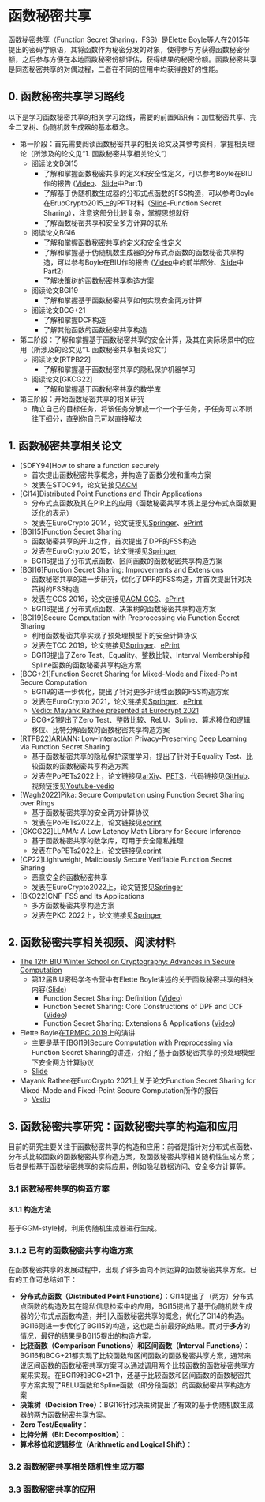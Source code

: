 # 函数秘密共享

函数秘密共享（Function Secret Sharing，FSS）是[Elette Boyle](https://cs.idc.ac.il/~elette/)等人在2015年提出的密码学原语，其将函数作为秘密分发的对象，使得参与方获得函数秘密份额，之后参与方便在本地函数秘密份额评估，获得结果的秘密份额。函数秘密共享是同态秘密共享的对偶过程，二者在不同的应用中均获得良好的性能。

## 0. 函数秘密共享学习路线

以下是学习函数秘密共享的相关学习路线，需要的前置知识有：加性秘密共享、完全二叉树、伪随机数生成器的基本概念。

+ 第一阶段：首先需要阅读函数秘密共享的相关论文及其参考资料，掌握相关理论（所涉及的论文见“1. 函数秘密共享相关论文”）
  + 阅读论文BGI15
    + 了解和掌握函数秘密共享的定义和安全性定义，可以参考Boyle在BIU作的报告 ([Video](https://www.youtube.com/watch?v=fAXlOOs2t88)、[Slide](http://cyber.biu.ac.il/wp-content/uploads/2021/11/FSS-2022-BIU-WinterSchool_Elette.pdf)中Part1)
    + 了解基于伪随机数生成器的分布式点函数的FSS构造，可以参考Boyle在EruoCrypto2015上的PPT材料（[Slide](https://www.iacr.org/conferences/eurocrypt2015/cosic.esat.kuleuven.be/eurocrypt_2015/presentations/SecretSharing.zip)-Function Secret Sharing），注意这部分比较复杂，掌握思想就好
    + 了解函数秘密共享和安全多方计算的联系
  + 阅读论文BGI6
    + 了解和掌握函数秘密共享的定义和安全性定义
    + 了解和掌握基于伪随机数生成器的分布式点函数的函数秘密共享构造，可以参考Boyle在BIU作的报告 ([Video](https://www.youtube.com/watch?v=Zm-MUVve2_w)中的前半部分、[Slide](http://cyber.biu.ac.il/wp-content/uploads/2021/11/FSS-2022-BIU-WinterSchool_Elette.pdf)中Part2)
    + 了解决策树的函数秘密共享构造方案
  + 阅读论文BGI19
    + 了解和掌握基于函数秘密共享如何实现安全两方计算
  + 阅读论文BCG+21
    + 了解和掌握DCF构造
    + 了解其他函数的函数秘密共享构造
+ 第二阶段：了解和掌握基于函数秘密共享的安全计算，及其在实际场景中的应用（所涉及的论文见“1. 函数秘密共享相关论文”）
  + 阅读论文[RTPB22]
    + 了解和掌握基于函数秘密共享的隐私保护机器学习
  + 阅读论文[GKCG22]
    + 了解和掌握基于函数秘密共享的数学库
+ 第三阶段：开始函数秘密共享的相关研究
  + 确立自己的目标任务，将该任务分解成一个一个子任务，子任务可以不断往下细分，直到你自己可以直接解决



## 1. 函数秘密共享相关论文
+ [SDFY94]How to share a function securely
  + 首次提出函数秘密共享概念，并构造了函数分发和重构方案
  + 发表在STOC94，论文链接见[ACM](https://dl.acm.org/doi/abs/10.1145/195058.195405)
+ [GI14]Distributed Point Functions and Their Applications
  + 分布式点函数及其在PIR上的应用（函数秘密共享本质上是分布式点函数更泛化的表示）
  + 发表在EuroCrypto 2014，论文链接见[Springer](https://link.springer.com/chapter/10.1007/978-3-642-55220-5_35)、[ePrint](https://www.iacr.org/conferences/eurocrypt2014/37)
+ [BGI15]Function Secret Sharing
  + 函数秘密共享的开山之作，首次提出了DPF的FSS构造
  + 发表在EuroCrypto 2015，论文链接见[Springer](https://link.springer.com/chapter/10.1007/978-3-662-46803-6_12)
  + BGI15提出了分布式点函数、区间函数的函数秘密共享构造方案
+ [BGI16]Function Secret Sharing: Improvements and Extensions
  + 函数秘密共享的进一步研究，优化了DPF的FSS构造，并首次提出针对决策树的FSS构造
  + 发表在CCS 2016，论文链接见[ACM CCS](https://dl.acm.org/doi/10.1145/2976749.2978429)、[ePrint](https://eprint.iacr.org/2018/707)
  + BGI16提出了分布式点函数、决策树的函数秘密共享构造方案
+ [BGI19]Secure Computation with Preprocessing via Function Secret Sharing
  + 利用函数秘密共享实现了预处理模型下的安全计算协议
  + 发表在TCC 2019，论文链接见[Springer](https://link.springer.com/chapter/10.1007/978-3-030-36030-6_14)、[ePrint](https://eprint.iacr.org/2019/1095)
  + BGI19提出了Zero Test、Equality、整数比较、Interval Membership和Spline函数的函数秘密共享构造方案
+ [BCG+21]Function Secret Sharing for Mixed-Mode and Fixed-Point Secure Computation
  + BGI19的进一步优化，提出了针对更多非线性函数的FSS构造方案
  + 发表在EuroCrypto 2021，论文链接见[Springer](https://link.springer.com/chapter/10.1007/978-3-030-77886-6_30)、[ePrint](https://eprint.iacr.org/2020/1392)
  + [Vedio: Mayank Rathee presented at Eurocrypt 2021](https://www.youtube.com/watch?v=22BfFkP_Hbk&t=280s)
  + BCG+21提出了Zero Test、整数比较、ReLU、Spline、算术移位和逻辑移位、比特分解函数的函数秘密共享构造方案
+ [RTPB22]ARIANN: Low-Interaction Privacy-Preserving Deep Learning via Function Secret Sharing
  + 基于函数秘密共享的隐私保护深度学习，提出了针对于Equality Test、比较函数的函数秘密共享构造方案
  + 发表在PoPETs2022上，论文链接见[arXiv](https://arxiv.org/abs/2006.04593)、[PETS](https://petsymposium.org/popets/2022/popets-2022-0015.php)，代码链接见[GitHub](https://github.com/LaRiffle/ariann)、视频链接见[Youtube-vedio](https://www.youtube.com/watch?v=ztCptCgqZBs)
+ [Wagh2022]Pika: Secure Computation using Function Secret Sharing over Rings
  + 基于函数秘密共享的安全两方计算协议
  + 发表在PoPETs2022上，论文链接见[eprint](https://eprint.iacr.org/2022/826)
+ [GKCG22]LLAMA: A Low Latency Math Library for Secure Inference
  + 基于函数秘密共享的数学库，可用于安全隐私推理
  + 发表在PoPETs2022上，论文链接见[eprint](https://eprint.iacr.org/2022/793)
+ [CP22]Lightweight, Maliciously Secure Verifiable Function Secret Sharing
  + 恶意安全的函数秘密共享
  + 发表在EuroCrypto2022上，论文链接见[Springer](https://link.springer.com/chapter/10.1007/978-3-031-06944-4_6)
+ [BKO22]CNF-FSS and Its Applications
  + 多方函数秘密共享构造方案
  + 发表在PKC 2022上，论文链接见[Springer](https://link.springer.com/chapter/10.1007/978-3-030-97121-2_11)

## 2. 函数秘密共享相关视频、阅读材料
+ [The 12th BIU Winter School on Cryptography: Advances in Secure Computation](https://cyber.biu.ac.il/event/the-12th-biu-winter-school-on-cryptography/)
  + 第12届BIU密码学冬令营中有Elette Boyle讲述的关于函数秘密共享的相关内容([Slide](http://cyber.biu.ac.il/wp-content/uploads/2021/11/FSS-2022-BIU-WinterSchool_Elette.pdf))
    + Function Secret Sharing: Definition ([Video](https://www.youtube.com/watch?v=fAXlOOs2t88))
    + Function Secret Sharing: Core Constructions of DPF and DCF ([Video](https://www.youtube.com/watch?v=Zm-MUVve2_w))
    + Function Secret Sharing: Extensions & Applications ([Video](https://www.youtube.com/watch?v=ORBLeo3lB4U&t=9s))
+ Elette Boyle在[TPMPC 2019](https://www.multipartycomputation.com/tpmpc-2019)上的演讲
  + 主要是基于[BGI19]Secure Computation with Preprocessing via Function Secret Sharing的讲述，介绍了基于函数秘密共享的预处理模型下安全两方计算协议
  + [Slide](https://u.cs.biu.ac.il/~lindell/TPMPC2019/Elette_Boyle_TPMPC2019.pdf)
+ Mayank Rathee在EuroCrypto 2021上关于论文Function Secret Sharing for Mixed-Mode and Fixed-Point Secure Computation所作的报告
  + [Vedio](https://www.youtube.com/watch?v=22BfFkP_Hbk&list=PLeeS-3Ml-rprwuVrOTYyYWkXuJLSu4fbu&index=82)


## 3. 函数秘密共享研究：函数秘密共享的构造和应用

目前的研究主要关注于函数秘密共享的构造和应用：前者是指针对分布式点函数、分布式比较函数的函数秘密共享构造方案，及函数秘密共享相关随机性生成方案；后者是指基于函数秘密共享的实际应用，例如隐私数据访问、安全多方计算等。

### 3.1 函数秘密共享的构造方案

#### 3.1.1 构造方法

基于GGM-style树，利用伪随机生成器进行生成。

### 3.1.2 已有的函数秘密共享构造方案

在函数秘密共享的发展过程中，出现了许多面向不同运算的函数秘密共享方案。已有的工作可总结如下：
+ **分布式点函数（Distributed Point Functions）**：GI14提出了（两方）分布式点函数的构造及其在隐私信息检索中的应用，BGI15提出了基于伪随机数生成器的分布式点函数构造，并引入函数秘密共享的概念，优化了GI14的构造。BGI16则进一步优化了BGI15的构造，这也是当前最好的结果。而对于**多方**的情况，最好的结果是BGI15提出的构造方案。
+ **比较函数（Comparison Functions）和区间函数（Interval Functions）**：BGI16和BCG+21都实现了比较函数和区间函数的函数秘密共享方案，通常来说区间函数的函数秘密共享方案可以通过调用两个比较函数的函数秘密共享方案来实现。在BGI19和BCG+21中，还基于比较函数和区间函数的函数秘密共享方案实现了RELU函数和Spline函数（即分段函数）的函数秘密共享构造方案
+ **决策树（Decision Tree）**：BGI16针对决策树提出了有效的基于伪随机数生成器的两方函数秘密共享方案。
+ **Zero Test/Equality**：
+ **比特分解（Bit Decomposition）**：
+ **算术移位和逻辑移位（Arithmetic and Logical Shift）**：




### 3.2 函数秘密共享相关随机性生成方案



### 3.3 函数秘密共享的应用


